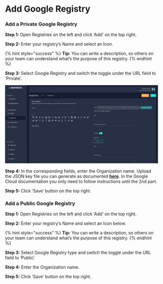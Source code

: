 # Add Google Registry

### Add a Private Google Registry

**Step 1:** Open Registries on the left and click ‘Add’ on the top right.

**Step 2:** Enter your registry’s Name and select an Icon.

{% hint style="success" %}
**Tip:** You can write a description, so others on your team can understand what’s the purpose of this registry.
{% endhint %}

**Step 3:** Select Google Registry and switch the toggle under the URL field to ‘Private’.

![](../../.gitbook/assets/dyrector-io-google-registry.png)

**Step 4:** In the corresponding fields, enter the Organization name. Upload the JSON key file you can generate as documented [**here**](https://cloud.google.com/container-registry/docs/advanced-authentication#json-key). In the Google Cloud documentation you only need to follow instructions until the 2nd part.

**Step 5:** Click ‘Save’ button on the top right.

### **Add a Public Google Registry**

**Step 1:** Open Registries on the left and click ‘Add’ on the top right.

**Step 2:** Enter your registry’s Name and select an Icon below.

{% hint style="success" %}
**Tip:** You can write a description, so others on your team can understand what’s the purpose of this registry.
{% endhint %}

**Step 3:** Select Google Registry type and switch the toggle under the URL field to ‘Public’.

**Step 4:** Enter the Organization name.

**Step 5:** Click ‘Save’ button on the top right.
